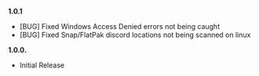 **1.0.1**

- [BUG] Fixed Windows Access Denied errors not being caught
- [BUG] Fixed Snap/FlatPak discord locations not being scanned on linux

**1.0.0.**

- Initial Release